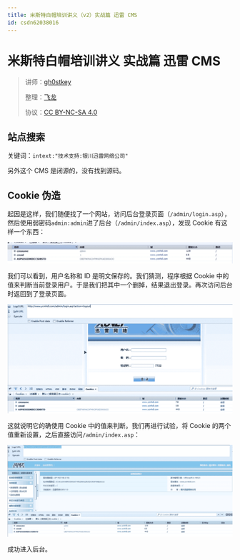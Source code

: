 ```yaml
---
title: 米斯特白帽培训讲义（v2）实战篇 迅雷 CMS
id: csdn62038016
---
```


# 米斯特白帽培训讲义 实战篇 迅雷 CMS

> 讲师：[gh0stkey](https://www.zhihu.com/people/gh0stkey/answers)
> 
> 整理：[飞龙](https://github.com/)
> 
> 协议：[CC BY-NC-SA 4.0](http://creativecommons.org/licenses/by-nc-sa/4.0/)

## 站点搜索

关键词：`intext:"技术支持:银川迅雷网络公司"`

另外这个 CMS 是闭源的，没有找到源码。

## Cookie 伪造

起因是这样，我们随便找了一个网站，访问后台登录页面（`/admin/login.asp`），然后使用弱密码`admin:admin`进了后台（`/admin/index.asp`），发现 Cookie 有这样一个东西：

![](../img/71c991f311f75a3da930db6b3d21f224.png)

我们可以看到，用户名称和 ID 是明文保存的。我们猜测，程序根据 Cookie 中的值来判断当前登录用户。于是我们把其中一个删掉，结果退出登录。再次访问后台时返回到了登录页面。

![](../img/3f07d0c54ed453125cf58d61fcacd519.png)

这就说明它的确使用 Cookie 中的值来判断。我们再进行试验，将 Cookie 的两个值重新设置，之后直接访问`/admin/index.asp`：

![](../img/870ca0acc044dee79a4d6f0348152b90.png)

成功进入后台。